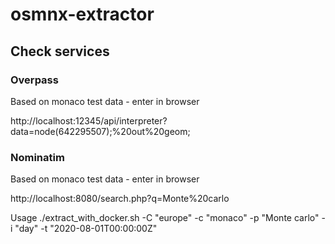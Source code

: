 # osmnx-extractor

## Check services

### Overpass

Based on monaco test data - enter in browser

http://localhost:12345/api/interpreter?data=node(642295507);%20out%20geom;

### Nominatim

Based on monaco test data - enter in browser

http://localhost:8080/search.php?q=Monte%20carlo


Usage
./extract_with_docker.sh -C "europe" -c "monaco" -p "Monte carlo" -i "day" -t "2020-08-01T00:00:00Z"
